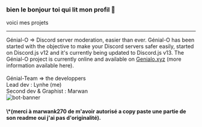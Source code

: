 ### bien le bonjour toi qui lit mon profil 👋

voici mes projets 
<hr/>

Génial-O => Discord server moderation, easier than ever.
Génial-O has been started with the objective to make your Discord servers safer easily, started on Discord.js v12 and it's currently being updated to Discord.js v13. The Génial-O project is currently online and available on <a href="https://genialo.xyz" alt="">Genialo.xyz</a> (more information available here).
<br>
<br>
Génial-Team => the developpers<br>
Lead dev : Lynhe (me)<br>
Second dev & Graphist : Marwan <br>
<img src="https://genialo.xyz/banner.png" alt="bot-banner" title="hello you" />

<h4>\*(merci à marwank270 de m'avoir autorisé a copy paste une partie de son readme oui j'ai pas d'originalité).</h4>

<!--
**LyneQ/LyneQ** is a ✨ _special_ ✨ repository because its `README.md` (this file) appears on your GitHub profile.

Here are some ideas to get you started:

- 🔭 I’m currently working on ...
- 🌱 I’m currently learning ...
- 👯 I’m looking to collaborate on ...
- 🤔 I’m looking for help with ...
- 💬 Ask me about ...
- 📫 How to reach me: ...
- 😄 Pronouns: ...
- ⚡ Fun fact: ...
-->
